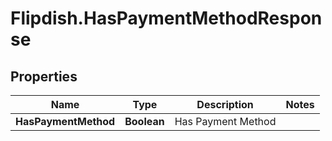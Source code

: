 # Flipdish.HasPaymentMethodResponse

## Properties

Name | Type | Description | Notes
------------ | ------------- | ------------- | -------------
**HasPaymentMethod** | **Boolean** | Has Payment Method | 


